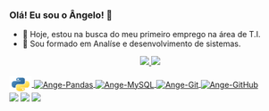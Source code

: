 ### Olá! Eu sou o Ângelo! 👋

- 🔭 Hoje, estou na busca do meu primeiro emprego na área de T.I.
- 🌱 Sou formado em Analíse e desenvolvimento de sistemas.
  

<div align="center">
  <a href="https://github.com/angelolgr">
  <img height="180em" src="https://github-readme-stats.vercel.app/api?username=angelolgr&show_icons=true&theme=dark&include_all_commits=true&count_private=true"/>
  <img height="180em" src="https://github-readme-stats.vercel.app/api/top-langs/?username=angelolgr&layout=compact&langs_count=7&theme=dark"/>
</div>

<div style="display: inline_block"><br>
  <img align="center" alt="Ange-Python" height="30" width="40" src="https://raw.githubusercontent.com/devicons/devicon/master/icons/python/python-original.svg">
  <img align="center" alt="Ange-Pandas" height="30" width="40" src="https://cdn.jsdelivr.net/gh/devicons/devicon/icons/pandas/pandas-original.svg" />
  <img align="center" alt="Ange-MySQL" height="30" width="40" src="https://cdn.jsdelivr.net/gh/devicons/devicon/icons/mysql/mysql-original.svg" />
  <img align="center" alt="Ange-Git" height="30" width="40" src="https://cdn.jsdelivr.net/gh/devicons/devicon/icons/git/git-original.svg" />
  <img align="center" alt="Ange-GitHub" height="30" width="40" src="https://cdn.jsdelivr.net/gh/devicons/devicon/icons/github/github-original.svg" />
</div>

<div>
  <a href="https://instagram.com/angelo.giaretta" target="_blank"><img src="https://img.shields.io/badge/-Instagram-%23E4405F?style=for-the-badge&logo=instagram&logoColor=white" target="_blank"></a>
  <a href = "mailto:angelogiaretta@gmail.com"><img src="https://img.shields.io/badge/-Gmail-%23333?style=for-the-badge&logo=gmail&logoColor=white" target="_blank"></a>
  <a href="https://www.linkedin.com/in/%C3%A2ngelo-lu%C3%ADs-g-a74971124/" target="_blank"><img src="https://img.shields.io/badge/-LinkedIn-%230077B5?style=for-the-badge&logo=linkedin&logoColor=white" target="_blank"></a> 
</div>
